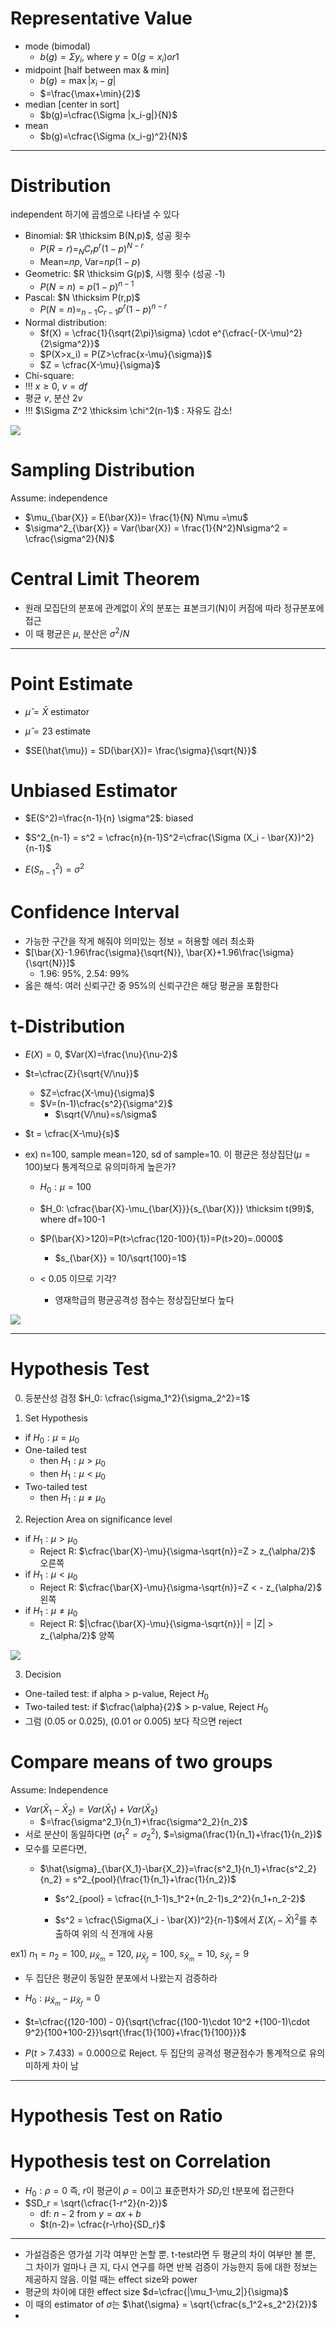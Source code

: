 # Representative Value
- mode (bimodal)
  - $b(g)=\Sigma y_i$, where $y= 0(g=x_i) or 1$
- midpoint [half between max & min]
  - $b(g)=\max |x_i-g|$
  - $=\frac{\max+\min}{2}$
- median [center in sort]
  - $b(g)=\cfrac{\Sigma |x_i-g|}{N}$
- mean
  - $b(g)=\cfrac{\Sigma (x_i-g)^2}{N}$

---

# Distribution
independent 하기에 곱셈으로 나타낼 수 있다
- Binomial: $R \thicksim B(N,p)$, 성공 횟수
  - $P(R=r) = _NC_rp^r(1-p)^{N-r}$
  - Mean=$np$, Var=$np(1-p)$
- Geometric: $R \thicksim G(p)$, 시행 횟수 (성공 -1)
  - $P(N=n) = p(1-p)^{n-1}$
- Pascal: $N \thicksim P(r,p)$
  - $P(N=n) = _{n-1}C_{r-1}p^r(1-p)^{n-r}$
- Normal distribution: 
  - $f(X) = \cfrac{1}{\sqrt{2\pi}\sigma} \cdot e^{\cfrac{-(X-\mu)^2}{2\sigma^2}}$
  - $P(X>x_i) = P(Z>\cfrac{x-\mu}{\sigma})$
  - $Z = \cfrac{X-\mu}{\sigma}$
-  Chi-square:
  - !!! $x \geq 0$, $v=df$
  - 평균 $v$, 분산 $2v$
  - !!! $\Sigma Z^2 \thicksim \chi^2(n-1)$ : 자유도 감소!


![](https://postfiles.pstatic.net/20130822_287/af472_1377135179337F6CsW_JPEG/%C7%A5%C1%D8%C1%A4%B1%D4%BA%D0%C6%F7%C7%A5_-_2.jpg?type=w2)


# Sampling Distribution
Assume: independence
- $\mu_{\bar{X}} = E(\bar{X})= \frac{1}{N} N\mu =\mu$
- $\sigma^2_{\bar{X}} = Var(\bar{X}) = \frac{1}{N^2}N\sigma^2 = \cfrac{\sigma^2}{N}$

# Central Limit Theorem
- 원래 모집단의 분포에 관계없이 $\bar{X}$의 분포는 표본크기(N)이 커짐에 따라 정규분포에 접근
- 이 때 평균은 $\mu$, 분산은 $\sigma^2/N$


---

# Point Estimate
- $\hat{\mu} = \bar{X}$ estimator
- $\hat{\mu} = 23$ estimate

- $SE(\hat{\mu}) = SD(\bar{X})= \frac{\sigma}{\sqrt{N}}$

# Unbiased Estimator
- $E(S^2)=\frac{n-1}{n} \sigma^2$: biased
- $S^2_{n-1} = s^2 = \cfrac{n}{n-1}S^2=\cfrac{\Sigma (X_i - \bar{X})^2}{n-1}$

- $E(S^2_{n-1}) = \sigma^2$


# Confidence Interval
- 가능한 구간을 작게 해줘야 의미있는 정보 = 허용할 에러 최소화
- $[\bar{X}-1.96\frac{\sigma}{\sqrt{N}}, \bar{X}+1.96\frac{\sigma}{\sqrt{N}}]$
  - 1.96: 95%, 2.54: 99%
- 옳은 해석: 여러 신뢰구간 중 95%의 신뢰구간은 해당 평균을 포함한다

# t-Distribution
- $E(X)=0$, $Var(X)=\frac{\nu}{\nu-2}$
- $t=\cfrac{Z}{\sqrt{V/\nu}}$
  - $Z=\cfrac{X-\mu}{\sigma}$
  - $V=(n-1)\cfrac{s^2}{\sigma^2}$
    - $\sqrt{V/\nu}=s/\sigma$
- $t = \cfrac{X-\mu}{s}$


- ex) n=100, sample mean=120, sd of sample=10. 이 평균은 정상집단($\mu=100$)보다 통계적으로 유의미하게 높은가?
  - $H_0: \mu = 100$
  - $H_0: \cfrac{\bar{X}-\mu_{\bar{X}}}{s_{\bar{X}}} \thicksim t(99)$, where df=100-1
  
  - $P(\bar{X}>120)=P(t>\cfrac{120-100}{1})=P(t>20)=.0000$
    - $s_{\bar{X}} = 10/\sqrt{100}=1$
  - < 0.05 이므로 기각?
    - 영재학급의 평균공격성 점수는 정상집단보다 높다

![](https://img1.daumcdn.net/thumb/R1280x0/?scode=mtistory2&fname=https%3A%2F%2Fblog.kakaocdn.net%2Fdn%2Fbv1S6M%2FbtsBFIom9iW%2FiXTeKPYBQtnJlPjQABKYy0%2Fimg.png)

---


# Hypothesis Test

0. 등분산성 검정 $H_0: \cfrac{\sigma_1^2}{\sigma_2^2}=1$

1. Set Hypothesis
- if $H_0: \mu = \mu_0$
- One-tailed test
  - then $H_1: \mu > \mu_0$ 
  - then $H_1: \mu < \mu_0$
- Two-tailed test
  - then $H_1: \mu \neq \mu_0$ 

2. Rejection Area on significance level
- if $H_1: \mu > \mu_0$ 
  - Reject R: $\cfrac{\bar{X}-\mu}{\sigma-\sqrt{n}}=Z > z_{\alpha/2}$ 오른쪽
- if $H_1: \mu < \mu_0$ 
  - Reject R: $\cfrac{\bar{X}-\mu}{\sigma-\sqrt{n}}=Z < - z_{\alpha/2}$ 왼쪽
- if $H_1: \mu \neq \mu_0$ 
  - Reject R: $|\cfrac{\bar{X}-\mu}{\sigma-\sqrt{n}}| = |Z| > z_{\alpha/2}$ 양쪽

![](https://wikidocs.net/images/page/163986/test07.png)


3. Decision
- One-tailed test: if alpha > p-value, Reject $H_0$
- Two-tailed test: if $\cfrac{\alpha}{2}$ > p-value, Reject $H_0$
- 그럼 (0.05 or 0.025), (0.01 or 0.005) 보다 작으면 reject


# Compare means of two groups
Assume: Independence
- $Var(\bar{X}_1-\bar{X}_2) = Var(\bar{X}_1) + Var(\bar{X}_2)$
  - $=\frac{\sigma^2_1}{n_1}+\frac{\sigma^2_2}{n_2}$
- 서로 분산이 동일하다면 ($\sigma^2_1=\sigma^2_2$), $=\sigma(\frac{1}{n_1}+\frac{1}{n_2})$
- 모수를 모른다면,
  - $\hat{\sigma}_{\bar{X_1}-\bar{X_2}}=\frac{s^2_1}{n_1}+\frac{s^2_2}{n_2} = s^2_{pool}(\frac{1}{n_1}+\frac{1}{n_2})$ 
    
    - $s^2_{pool} = \cfrac{(n_1-1)s_1^2+(n_2-1)s_2^2}{n_1+n_2-2}$

    - $s^2 = \cfrac{\Sigma(X_i - \bar{X})^2}{n-1}$에서 $\Sigma(X_i - \bar{X})^2$를 추출하여 위의 식 전개에 사용


ex1) $n_1=n_2=100$, $\mu_{\bar{X}_m}=120$, $\mu_{\bar{X}_f}=100$, $s_{\bar{X}_m}=10$, $s_{\bar{X}_f}=9$
- 두 집단은  평균이 동일한 분포에서 나왔는지 검증하라
- $H_0: \mu_{\bar{X}_m}-\mu_{\bar{X}_f} = 0$
- $t=\cfrac{(120-100) - 0}{\sqrt{\cfrac{(100-1)\cdot 10^2 +(100-1)\cdot 9^2}{100+100-2}}\sqrt{\frac{1}{100}+\frac{1}{100}}}$

- $P(t>7.433)=0.000$으로 Reject. 두 집단의 공격성 평균점수가 통계적으로 유의미하게 차이 남


---


# Hypothesis Test on Ratio

# Hypothesis test on Correlation
- $H_0: \rho=0$ 즉, $r$이 평균이 $\rho=0$이고 표준편차가 $SD_r$인 t분포에 접근한다
- $SD_r = \sqrt{\cfrac{1-r^2}{n-2}}$ 
  - df: $n-2$ from $y=ax+b$
  - $t(n-2)= \cfrac{r-\rho}{SD_r}$


---



  - 가설검증은 영가설 기각 여부만 논할 뿐. t-test라면 두 평균의 차이 여부만 볼 뿐, 그 차이가 얼마나 큰 지, 다시 연구를 하면 반복 검증이 가능한지 등에 대한 정보는 제공하지 않음. 이럴 때는 effect size와 power
  - 평균의 차이에 대한 effect size $d=\cfrac{|\mu_1-\mu_2|}{\sigma}$
  - 이 때의 estimator of $\sigma$는 $\hat{\sigma} = \sqrt{\cfrac{s_1^2+s_2^2}{2}}$
  - 





